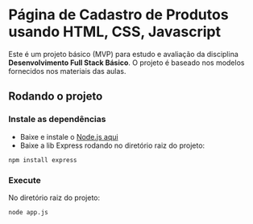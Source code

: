 # Página de Cadastro de Produtos usando HTML, CSS, Javascript

Este é um projeto básico (MVP) para estudo e avaliação da disciplina **Desenvolvimento Full Stack Básico**.
O projeto é baseado nos modelos fornecidos nos materiais das aulas.

## Rodando o projeto

### Instale as dependências

- Baixe e instale o [Node.js aqui](https://nodejs.org/en/download)
- Baixe a lib Express rodando no diretório raiz do projeto:
```shell
npm install express
```

### Execute

No diretório raiz do projeto:
```shell
node app.js
```
